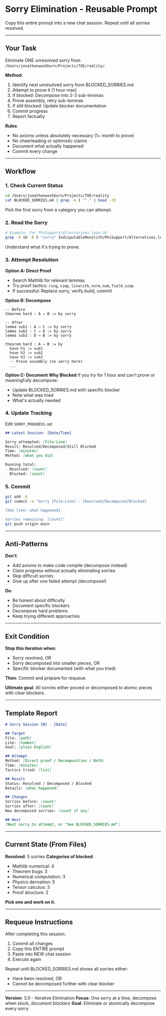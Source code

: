 # Sorry Elimination - Reusable Prompt

Copy this entire prompt into a new chat session. Repeat until all sorries resolved.

---

## Your Task

Eliminate ONE unresolved sorry from `/Users/jonathanwashburn/Projects/TOE/reality/`.

**Method**:
1. Identify next unresolved sorry from BLOCKED_SORRIES.md
2. Attempt to prove it (1 hour max)
3. If blocked: Decompose into 2-3 sub-lemmas
4. Prove assembly, retry sub-lemmas
5. If still blocked: Update blocker documentation
6. Commit progress
7. Report factually

**Rules**:
- No axioms unless absolutely necessary (1+ month to prove)
- No cheerleading or optimistic claims
- Document what actually happened
- Commit every change

---

## Workflow

### 1. Check Current Status

```bash
cd /Users/jonathanwashburn/Projects/TOE/reality
cat BLOCKED_SORRIES.md | grep -A 1 "^-" | head -20
```

Pick the first sorry from a category you can attempt.

### 2. Read the Sorry

```bash
# Example: For PhiSupport/Alternatives.lean:36
grep -A 10 -B 5 "sorry" IndisputableMonolith/PhiSupport/Alternatives.lean | head -20
```

Understand what it's trying to prove.

### 3. Attempt Resolution

**Option A: Direct Proof**
- Search Mathlib for relevant lemmas
- Try proof tactics: `ring`, `simp`, `linarith`, `norm_num`, `field_simp`
- If successful: Replace sorry, verify build, commit

**Option B: Decompose**
```lean
-- Before
theorem hard : A → B := by sorry

-- After
lemma sub1 : A → C := by sorry
lemma sub2 : C → D := by sorry  
lemma sub3 : D → B := by sorry

theorem hard : A → B := by
  have h1 := sub1
  have h2 := sub2
  have h3 := sub3
  -- Prove assembly (no sorry here)
  ...
```

**Option C: Document Why Blocked**
If you try for 1 hour and can't prove or meaningfully decompose:
- Update BLOCKED_SORRIES.md with specific blocker
- Note what was tried
- What's actually needed

### 4. Update Tracking

Edit `SORRY_PROGRESS.md`:
```markdown
## Latest Session: [Date/Time]

Sorry attempted: [File:Line]
Result: Resolved/Decomposed/Still Blocked
Time: [minutes]
Method: [what you did]

Running total:
- Resolved: [count]
- Blocked: [count]
```

### 5. Commit

```bash
git add -A
git commit -m "Sorry [File:Line] - [Resolved/Decomposed/Blocked]

[One line: what happened]

Sorries remaining: [count]"
git push origin main
```

---

## Anti-Patterns

**Don't**:
- Add axioms to make code compile (decompose instead)
- Claim progress without actually eliminating sorries
- Skip difficult sorries
- Give up after one failed attempt (decompose!)

**Do**:
- Be honest about difficulty
- Document specific blockers
- Decompose hard problems
- Keep trying different approaches

---

## Exit Condition

**Stop this iteration when**: 
- Sorry resolved, OR
- Sorry decomposed into smaller pieces, OR
- Specific blocker documented (with what you tried)

**Then**: Commit and prepare for requeue.

**Ultimate goal**: All sorries either proved or decomposed to atomic pieces with clear blockers.

---

## Template Report

```markdown
# Sorry Session [N] - [Date]

## Target
File: [path]
Line: [number]
Goal: [plain English]

## Attempt
Method: [Direct proof / Decomposition / Both]
Time: [minutes]
Tactics tried: [list]

## Result
Status: Resolved / Decomposed / Blocked
Details: [what happened]

## Changes
Sorries before: [count]
Sorries after: [count]
New decomposed sorries: [count if any]

## Next
[Next sorry to attempt, or "See BLOCKED_SORRIES.md"]
```

---

## Current State (From Files)

**Resolved**: 5 sorries
**Categories of blocked**:
- Mathlib numerical: 4
- Theorem bugs: 3
- Numerical computation: 3
- Physics derivation: 5
- Tensor calculus: 3
- Proof structure: 2

**Pick one and work on it.**

---

## Requeue Instructions

After completing this session:
1. Commit all changes
2. Copy this ENTIRE prompt
3. Paste into NEW chat session
4. Execute again

Repeat until BLOCKED_SORRIES.md shows all sorries either:
- Have been resolved, OR
- Cannot be decomposed further with clear blocker

---

**Version**: 3.0 - Iterative Elimination
**Focus**: One sorry at a time, decompose when stuck, document blockers
**Goal**: Eliminate or atomically decompose every sorry
